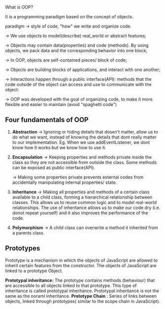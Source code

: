 What is OOP?

It is a programming paradigm based on the concept of objects.

paradigm → style of code, "how" we write and organize code.

→ We use objects to model(describe) real_world or abstract features;

→ Objects may contain data(properties) and code (methods). By using objects, we pack data and the corresponding behavior into one block;

→ In OOP, objects are self-contained pieces/ block of code;

→ Objects are building blocks of applications, and interact with one another;

→ Interactions happen through a public interface(API): methods that the code outside of the object can access and use to communicate with the object:

→ OOP was developed with the goal of organizing code, to make it more flexible and easier to maintain (avoid "spaghetti code")

## Four fundamentals of OOP

1. **Abstraction** → Ignoring or hiding details that dosen't matter, allow us to do what we want, instead of knowing the details that dont really matter to our implementation. Eg. When we use addEventListener, we dont know how it works but we know how to use it.
2. **Encapsulation** → Keeping properties and methods private inside the class so they are not accessible from outside the class. Some methods can be exposed as public interface(API).

    → Making some properties private prevents external codes from accidentally manipulating internal properties/ state.

3. **Inheritance** → Making all properties and methods of a certain class available to a child class, forming a hierarchical relationship between classes. This allows us to reuse common logic and to model real-world relationships. The use of inheritance allows us to make our code dry (i.e. donot repeat yourself) and it also improves the performance of the code.
4. **Polymorphism** → A child class can overwrite a method it inherited from a parents class.

## Prototypes
Prototype is a mechanism in which the objects of JavaScript are allowed to inherit certain features from the constructor. The objects of JavaScript are linked to a prototype Object.

**Prototypal inheritance:** The prototype contains methods (behaviour) that are accessible to all objects linked to that prototype. This type of inheritance is called prototypal inheritance. Prototypal inheritance is not the same as the noraml inheritance.
**Prototype Chain** : Series of links between objects, linked through prototypes( similar to the scope chain in JavaScript).
